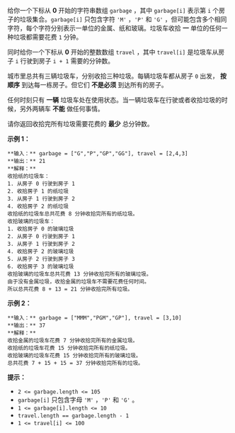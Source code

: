 给你一个下标从 **0**  开始的字符串数组 `garbage` ，其中 `garbage[i]` 表示第 `i`
个房子的垃圾集合。`garbage[i]` 只包含字符 `'M'` ，`'P'` 和 `'G'`
，但可能包含多个相同字符，每个字符分别表示一单位的金属、纸和玻璃。垃圾车收拾 **一**  单位的任何一种垃圾都需要花费 `1` 分钟。

同时给你一个下标从 **0**  开始的整数数组 `travel` ，其中 `travel[i]` 是垃圾车从房子 `i` 行驶到房子 `i + 1`
需要的分钟数。

城市里总共有三辆垃圾车，分别收拾三种垃圾。每辆垃圾车都从房子 `0` 出发， **按顺序**  到达每一栋房子。但它们 **不是必须**  到达所有的房子。

任何时刻只有 **一辆**  垃圾车处在使用状态。当一辆垃圾车在行驶或者收拾垃圾的时候，另外两辆车 **不能**  做任何事情。

请你返回收拾完所有垃圾需要花费的 **最少**  总分钟数。



**示例 1：**

    
    
    **输入：** garbage = ["G","P","GP","GG"], travel = [2,4,3]
    **输出：** 21
    **解释：**
    收拾纸的垃圾车：
    1. 从房子 0 行驶到房子 1
    2. 收拾房子 1 的纸垃圾
    3. 从房子 1 行驶到房子 2
    4. 收拾房子 2 的纸垃圾
    收拾纸的垃圾车总共花费 8 分钟收拾完所有的纸垃圾。
    收拾玻璃的垃圾车：
    1. 收拾房子 0 的玻璃垃圾
    2. 从房子 0 行驶到房子 1
    3. 从房子 1 行驶到房子 2
    4. 收拾房子 2 的玻璃垃圾
    5. 从房子 2 行驶到房子 3
    6. 收拾房子 3 的玻璃垃圾
    收拾玻璃的垃圾车总共花费 13 分钟收拾完所有的玻璃垃圾。
    由于没有金属垃圾，收拾金属的垃圾车不需要花费任何时间。
    所以总共花费 8 + 13 = 21 分钟收拾完所有垃圾。
    

**示例 2：**

    
    
    **输入：** garbage = ["MMM","PGM","GP"], travel = [3,10]
    **输出：** 37
    **解释：**
    收拾金属的垃圾车花费 7 分钟收拾完所有的金属垃圾。
    收拾纸的垃圾车花费 15 分钟收拾完所有的纸垃圾。
    收拾玻璃的垃圾车花费 15 分钟收拾完所有的玻璃垃圾。
    总共花费 7 + 15 + 15 = 37 分钟收拾完所有的垃圾。
    



**提示：**

  * `2 <= garbage.length <= 105`
  * `garbage[i]` 只包含字母 `'M'` ，`'P'` 和 `'G'` 。
  * `1 <= garbage[i].length <= 10`
  * `travel.length == garbage.length - 1`
  * `1 <= travel[i] <= 100`

